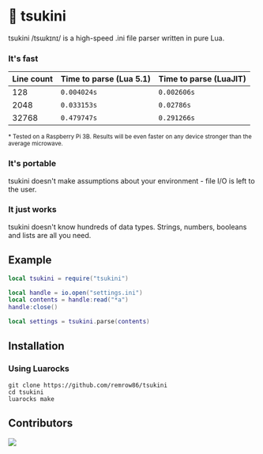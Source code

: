 # 🥒 tsukini
tsukini /tsɯkɪnɪ/ is a high-speed .ini file parser written in pure Lua.
### It's fast
| Line count | Time to parse (Lua 5.1) | Time to parse (LuaJIT) |
| ---------- | ----------------------- | ---------------------- |
| 128        | `0.004024s`             | `0.002606s`            |
| 2048       | `0.033153s`             | `0.02786s`             |
| 32768      | `0.479747s`             | `0.291266s`            |

<sup>* Tested on a Raspberry Pi 3B. Results will be even faster on any device stronger than the average microwave.</sup>
### It's portable
tsukini doesn't make assumptions about your environment - file I/O is left to the user.
### It just works
tsukini doesn't know hundreds of data types. Strings, numbers, booleans and lists are all you need.
## Example
```lua
local tsukini = require("tsukini")

local handle = io.open("settings.ini")
local contents = handle:read("*a")
handle:close()

local settings = tsukini.parse(contents)
```
## Installation
### Using Luarocks
```shell
git clone https://github.com/remrow86/tsukini
cd tsukini
luarocks make
```
## Contributors
<a href = "https://github.com/remrow86/tsukini/graphs/contributors"><img src = "https://contrib.rocks/image?repo=remrow86/tsukini&size=32x32"/></a>
